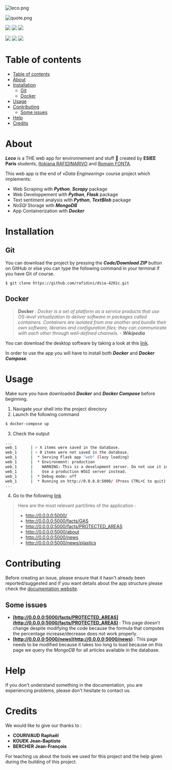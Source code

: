 ![leco.png](app/web/static/images/big_logo.png)

![quote.png](assets/quote.png)

<p>
  <img src="https://img.shields.io/badge/status-finished-green.svg">
  <img src="https://img.shields.io/badge/version-v1.0.0-blue.svg">
  <img src="https://img.shields.io/badge/documentation-yes-red.svg">
</p>

<p>
  <img src="https://img.shields.io/badge/Made%20with-Python3.8-darkgreen?style=flat&logo=python&logoColor=white">
  <img src="https://img.shields.io/badge/Made%20with-Docker-blue?style=flat&logo=docker&logoColor=white">
  <img src="https://img.shields.io/badge/Made%20with-MongoDB-lightgreen?style=flat&logo=mongodb&logoColor=white">
</p>



# Table of contents

<!-- TOC -->
- [Table of contents](#table-of-contents)
- [About](#about)
- [Installation](#installation)
  - [Git](#git)
  - [Docker](#docker)
- [Usage](#usage)
- [Contributing](#contributing)
  - [Some issues](#some-issues)
- [Help](#help)
- [Credits](#credits)

# About

***Leco*** is a THE web app for environnement and stuff 🌳 created by **ESIEE Paris** students, [Itokiana RAFIDINARIVO](https://www.linkedin.com/in/itokiana-rafidinarivo/) and [Romain FONTA](https://www.linkedin.com/in/fonta-romain-84130617a/).

This web app is the end of «*Data Engineering*» course project which implements: 
- Web Scraping with ***Python***, ***Scrapy*** package
- Web Developpement with ***Python***, ***Flask*** package
- Text sentiment analysis with ***Python***, ***TextBlob*** package
- *NoSQl* Storage with ***MongoDB***
- App Containerization with ***Docker***

# Installation

## Git 

You can download the project by pressing the ***Code/Download ZIP*** button on GitHub or else you can type the following command in your terminal if you have Git of course.

```
$ git clone https://github.com/rafidini/dsia-4201c.git
```

## Docker

> **Docker**
:
*Docker is a set of platform as a service products that use OS-level virtualization to deliver software in packages called containers. Containers are isolated from one another and bundle their own software, libraries and configuration files; they can communicate with each other through well-defined channels. - **Wikipedia***

You can download the desktop software by taking a look at this [link](https://www.docker.com/get-started).

In order to use the app you will have to install both ***Docker*** and ***Docker Compose***.

# Usage

Make sure you have downloaded ***Docker*** and ***Docker Compose*** before beginning.

1. Navigate your shell into the project directory
2. Launch the following command

```bash
$ docker-compose up
```
3. Check the output
```bash
...
web_1      | > X items were saved in the database.
web_1      | > 0 items were not saved in the database.
web_1      |  * Serving Flask app "web" (lazy loading)
web_1      |  * Environment: production
web_1      |    WARNING: This is a development server. Do not use it in a production deployment.
web_1      |    Use a production WSGI server instead.
web_1      |  * Debug mode: off
web_1      |  * Running on http://0.0.0.0:5000/ (Press CTRL+C to quit)
...
```
4. Go to the following [link](http://0.0.0.0:5000/) 

> Here are the most relevant part/links of the application : 
> - http://0.0.0.0:5000/
> - http://0.0.0.0:5000/facts/GAS
> - http://0.0.0.0:5000/facts/PROTECTED_AREAS
> - http://0.0.0.0:5000/about
> - http://0.0.0.0:5000/news
> - http://0.0.0.0:5000/news/plastics

# Contributing

Before creating an issue, please ensure that it hasn't already been reported/suggested and if you want details about the app structure please check the [documentation website](https://rafidini.github.io/dsia-4201c/).

## Some issues
- **[http://0.0.0.0:5000/facts/PROTECTED_AREAS](http://0.0.0.0:5000/facts/PROTECTED_AREAS)** : This page doesn't change despite modifying the code because the formula that computes the percentage increase/decrease does not work properly.
- **[http://0.0.0.0:5000/news](http://0.0.0.0:5000/news)** : This page needs to be modified because it takes too long to load because on this page we query the *MongoDB* for all articles available in the database.

# Help

If you don't understand something in the documentation, you are experiencing problems, please don't hesitate to contact us.

# Credits

We would like to give our thanks to :
- **COURIVAUD Raphaël**
- **KOUEK Jean-Baptiste**
- **BERCHER Jean-François**

For teaching us about the tools we used for this project and the help given during the building of this project.
